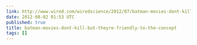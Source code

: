 ```yaml
---
link: http://www.wired.com/wiredscience/2012/07/batman-movies-dont-kill-but-theyre-friendly-to-the-concept/
date: 2012-08-02 01:53 UTC
published: true
title: batman-movies-dont-kill-but-theyre-friendly-to-the-concept
tags: []
---
```



